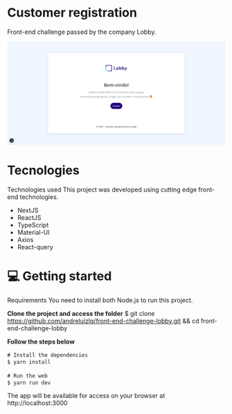 # Customer registration 
Front-end challenge passed by the company Lobby. 

![alt text](https://raw.githubusercontent.com/andreluizlq/front-end-challenge-lobby/master/public/lobby.png)

# Tecnologies

Technologies used
This project was developed using cutting edge front-end technologies.
 - NextJS
 - ReactJS
 - TypeScript
 - Material-UI
 - Axios
 - React-query


# 💻 Getting started
Requirements
You need to install both Node.js to run this project.

**Clone the project and access the folder**
$ git clone https://github.com/andreluizlq/front-end-challenge-lobby.git && cd front-end-challenge-lobby

**Follow the steps below**
```
# Install the dependencies
$ yarn install

# Run the web
$ yarn run dev
```

The app will be available for access on your browser at http://localhost:3000
